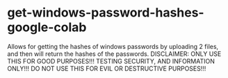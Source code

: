 # get-windows-password-hashes-google-colab
Allows for getting the hashes of windows passwords by uploading 2 files, and then will return the hashes of the passwords. DISCLAIMER: ONLY USE THIS FOR GOOD PURPOSES!!! TESTING SECURITY, AND INFORMATION ONLY!!! DO NOT USE THIS FOR EVIL OR DESTRUCTIVE PURPOSES!!!
